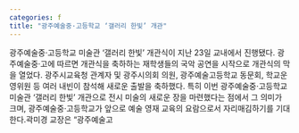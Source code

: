```yaml
---
categories: f
title: "광주예술중·고등학교 ‘갤러리 한빛’ 개관"
---
```

광주예술중·고등학교 미술관 ‘갤러리 한빛’ 개관식이 지난 23일 교내에서 진행됐다. 광주예술중·고에 따르면 개관식을 축하하는 재학생들의 국악 공연을 시작으로 개관식의 막을 열었다. 광주시교육청 관계자 및 광주시의회 의원, 광주예술고등학교 동문회, 학교운영위원 등 여러 내빈이 참석해 새로운 출발을 축하했다. 특히 이번 광주예술중·고등학교 미술관 ‘갤러리 한빛’ 개관으로 전시 미술의 새로운 장을 마련했다는 점에서 그 의미가 크며, 광주예술중·고등학교가 앞으로 예술 영재 교육의 요람으로서 자리매김하기를 기대한다.곽미경 교장은 “광주예술고